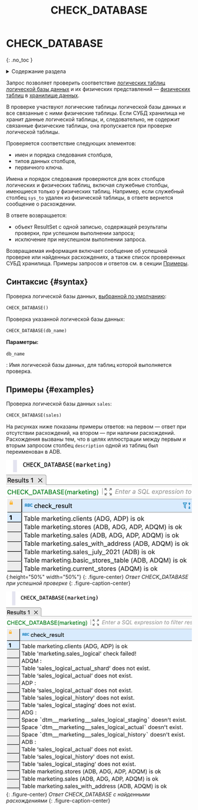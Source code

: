 ﻿---
layout: default
title: CHECK_DATABASE
nav_order: 5
parent: Запросы SQL+
grand_parent: Справочная информация
has_children: false
has_toc: false
---

# CHECK_DATABASE
{: .no_toc }

<details markdown="block">
  <summary>
    Содержание раздела
  </summary>
  {: .text-delta }
1. TOC
{:toc}
</details>

Запрос позволяет проверить соответствие [логических таблиц](../../../overview/main_concepts/logical_table/logical_table.md) 
[логической базы данных](../../../overview/main_concepts/logical_db/logical_db.md) 
и их физических представлений — [физических таблиц](../../../overview/main_concepts/physical_table/physical_table.md) 
в [хранилище данных](../../../overview/main_concepts/data_storage/data_storage.md).

В проверке участвуют логические таблицы логической базы данных и все связанные с ними физические таблицы. 
Если СУБД хранилища не хранит данные логической таблицы, и, следовательно, не содержит связанные 
физические таблицы, она пропускается при проверке логической таблицы.

Проверяется соответствие следующих элементов:
*   имен и порядка следования столбцов,
*   типов данных столбцов,
*   первичного ключа.

Имена и порядок следования проверяются для всех столбцов логических и физических таблиц, включая 
служебные столбцы, имеющиеся только у физических таблиц. Например, если служебный столбец `sys_to` 
удален из физической таблицы, в ответе вернется сообщение о расхождении.

В ответе возвращается:
*   объект ResultSet с одной записью, содержащей результаты проверки, при успешном выполнении запроса;
*   исключение при неуспешном выполнении запроса.

Возвращаемая информация включает сообщение об успешной проверке или найденных расхождениях, а также 
список проверенных СУБД хранилища. Примеры запросов и ответов см. в секции [Примеры](#examples).

## Синтаксис {#syntax}

Проверка логической базы данных, [выбранной по умолчанию](../../../working_with_system/other_features/default_db_set-up/default_db_set-up.md):
```sql
CHECK_DATABASE()
```

Проверка указанной логической базы данных:
```sql
CHECK_DATABASE(db_name)
```

**Параметры:**

`db_name`

: Имя логической базы данных, для таблиц которой выполняется проверка.

## Примеры {#examples}

Проверка логической базы данных `sales`:
```sql
CHECK_DATABASE(sales)
```

На рисунках ниже показаны примеры ответов: на первом — ответ при отсутствии расхождений, на втором —
при наличии расхождений. Расхождения вызваны тем, что в целях иллюстрации между первым и вторым запросом
столбец `description` одной из таблиц был переименован в ADB.

![](check_database_without_inconsistency.png){:height="50%" width="50%"}
{: .figure-center}
*Ответ CHECK_DATABASE при успешной проверке*
{: .figure-caption-center}

![](check_database_with_inconsistency.png)
{: .figure-center}
*Ответ CHECK_DATABASE с найденными расхождениями*
{: .figure-caption-center}